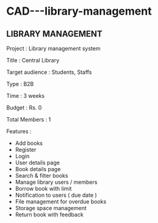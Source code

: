 # CAD---library-management

LIBRARY MANAGEMENT
------------------

Project         :	Library management system

Title           :	Central Library

Target audience :	Students, Staffs

Type            :	B2B

Time            :	3 weeks

Budget          :	Rs. 0 

Total Members   :	1

Features :	

* Add books
* Register
* Login
* User details page
* Book details page
* Search & filter books
* Manage library users / members
* Borrow book with limit
* Notification to users ( due date )
* File management for overdue books
* Storage space management
* Return book with feedback
